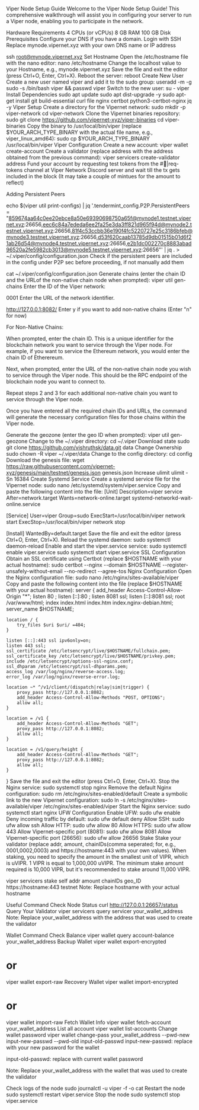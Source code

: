 Viper Node Setup Guide
Welcome to the Viper Node Setup Guide! This comprehensive walkthrough will assist you in configuring your server to run a Viper node, enabling you to participate in the network.

Hardware Requirements
4 CPUs (or vCPUs)
8 GB RAM
100 GB Disk
Prerequisites
Configure your DNS if you have a domain.
Login with SSH
Replace mynode.vipernet.xyz with your own DNS name or IP address

ssh root@mynode.vipernet.xyz
Set Hostname
Open the /etc/hostname file with the nano editor:
nano /etc/hostname
Change the localhost value to your Hostname, e.g., mynode.vipernet.xyz
Save the file and exit the editor (press Ctrl+O, Enter, Ctrl+X).
Reboot the server:
reboot
Create New User
Create a new user named viper and add it to the sudo group:
useradd -m -g sudo -s /bin/bash viper && passwd viper
Switch to the new user:
su - viper
Install Dependencies
sudo apt update
sudo apt dist-upgrade -y
sudo apt-get install git build-essential curl file nginx certbot python3-certbot-nginx jq -y
Viper Setup
Create a directory for the Vipernet network:
sudo mkdir -p viper-network
cd viper-network
Clone the Vipernet binaries repository:
sudo git clone https://github.com/vipernet-xyz/viper-binaries
cd viper-binaries
Copy the binary to /usr/local/bin/viper (replace $YOUR_ARCH_TYPE_BINARY with the actual file name, e.g., viper_linux_amd64):
sudo cp $YOUR_ARCH_TYPE_BINARY /usr/local/bin/viper
Viper Configuration
Create a new account:
viper wallet create-account
Create a validator (replace address with the address obtained from the previous command):
viper servicers create-validator address
Fund your account by requesting test tokens from the #🤑|req-tokens channel at Viper Network Discord server and wait till the tx gets included in the block (It may take a couple of mintues for the amount to reflect)

Adding Persistent Peers

echo $(viper util print-configs) | jq '.tendermint_config.P2P.PersistentPeers = "859674aa64c0ee20ebce8a50e69390698750a65f@mynode1.testnet.vipernet.xyz:26656,eec6c84a7ededa6ee2fa25e3da3ff821d965f94d@mynode2.testnet.vipernet.xyz:26656,81f4c53ccbb36e190f4fc5220727e25c3186bfeb@mynode3.testnet.vipernet.xyz:26656,d53f620caab13785d9db01515b01d6f21ab26d54@mynode4.testnet.vipernet.xyz:26656,e2b1dc002270c8883abad96520a2fe5982cb3013@mynode5.testnet.vipernet.xyz:26656"' | jq . > ~/.viper/config/configuration.json
Check if the persistent peers are included in the config under P2P sec before proceeding, if not manually add them

cat ~/.viper/config/configuration.json
Generate chains (enter the chain ID and the URLof the non-native chain node when prompted):
viper util gen-chains
Enter the ID of the Viper network:

0001
Enter the URL of the network identifier.

http://127.0.0.1:8082/
Enter y if you want to add non-native chains (Enter "n" for now)

For Non-Native Chains:

When prompted, enter the chain ID. This is a unique identifier for the blockchain network you want to service through the Viper node. For example, if you want to service the Ethereum network, you would enter the chain ID of Etherereum.

Next, when prompted, enter the URL of the non-native chain node you wish to service through the Viper node. This should be the RPC endpoint of the blockchain node you want to connect to.

Repeat steps 2 and 3 for each additional non-native chain you want to service through the Viper node.

Once you have entered all the required chain IDs and URLs, the command will generate the necessary configuration files for those chains within the Viper node.

Generate the geozone (enter the geo ID when prompted):
viper util gen-geozone
Change to the ~/.viper directory:
cd ~/.viper
Download state
sudo git clone https://github.com/vishruthsk/data.git data
Change Ownership
sudo chown -R viper ~/.viper/data
Change to the config directory:
cd config
Download the genesis file:
wget https://raw.githubusercontent.com/vipernet-xyz/genesis/main/testnet/genesis.json genesis.json
Increase ulimit
ulimit -Sn 16384
Create Systemd Service
Create a systemd service file for the Vipernet node:
sudo nano /etc/systemd/system/viper.service
Copy and paste the following content into the file:
[Unit]
Description=viper service
After=network.target
Wants=network-online.target systemd-networkd-wait-online.service

[Service]
User=viper
Group=sudo
ExecStart=/usr/local/bin/viper network start
ExecStop=/usr/local/bin/viper network stop

[Install]
WantedBy=default.target
Save the file and exit the editor (press Ctrl+O, Enter, Ctrl+X).
Reload the systemd daemon:
sudo systemctl daemon-reload
Enable and start the viper.service service:
sudo systemctl enable viper.service
sudo systemctl start viper.service
SSL Configuration
Obtain an SSL certificate using Certbot (replace $HOSTNAME with your actual hostname):
sudo certbot --nginx --domain $HOSTNAME --register-unsafely-without-email --no-redirect --agree-tos
Nginx Configuration
Open the Nginx configuration file:
sudo nano /etc/nginx/sites-available/viper
Copy and paste the following content into the file (replace $HOSTNAME with your actual hostname):
server {
    add_header Access-Control-Allow-Origin "*";
    listen 80 ;
    listen [::]:80 ;
    listen 8081 ssl;
    listen [::]:8081 ssl;
    root /var/www/html;
    index index.html index.htm index.nginx-debian.html;
    server_name $HOSTNAME;

    location / {
        try_files $uri $uri/ =404;
    }

    listen [::]:443 ssl ipv6only=on;
    listen 443 ssl;
    ssl_certificate /etc/letsencrypt/live/$HOSTNAME/fullchain.pem;
    ssl_certificate_key /etc/letsencrypt/live/$HOSTNAME/privkey.pem;
    include /etc/letsencrypt/options-ssl-nginx.conf;
    ssl_dhparam /etc/letsencrypt/ssl-dhparams.pem;
    access_log /var/log/nginx/reverse-access.log;
    error_log /var/log/nginx/reverse-error.log;

    location ~* ^/v1/client/(dispatch|relay|sim|trigger) {
        proxy_pass http://127.0.0.1:8082;
        add_header Access-Control-Allow-Methods "POST, OPTIONS";
        allow all;
    }

    location = /v1 {
        add_header Access-Control-Allow-Methods "GET";
        proxy_pass http://127.0.0.1:8082;
        allow all;
    }

    location = /v1/query/height {
        add_header Access-Control-Allow-Methods "GET";
        proxy_pass http://127.0.0.1:8082;
        allow all;
    }
}
Save the file and exit the editor (press Ctrl+O, Enter, Ctrl+X).
Stop the Nginx service:
sudo systemctl stop nginx
Remove the default Nginx configuration:
sudo rm /etc/nginx/sites-enabled/default
Create a symbolic link to the new Vipernet configuration:
sudo ln -s /etc/nginx/sites-available/viper /etc/nginx/sites-enabled/viper
Start the Nginx service:
sudo systemctl start nginx
UFW Configuration
Enable UFW:
sudo ufw enable
Deny incoming traffic by default:
sudo ufw default deny
Allow SSH:
sudo ufw allow ssh
Allow HTTP:
sudo ufw allow 80
Allow HTTPS:
sudo ufw allow 443
Allow Vipernet-specific port (8081):
sudo ufw allow 8081
Allow Vipernet-specific port (26656):
sudo ufw allow 26656
Stake
Stake your validator (replace addr, amount, chainIDs(comma seperated; for, e.g., 0001,0002,0003) and https://hostname:443 with your own values). When staking, you need to specify the amount in the smallest unit of VIPR, which is uVIPR. 1 VIPR is equal to 1,000,000 uVIPR. The minimum stake amount required is 10,000 VIPR, but it's recommended to stake around 11,000 VIPR.

viper servicers stake self addr amount chainIDs geo_ID https://hostname:443 testnet
Note: Replace hostname with your actual hostname

Useful Command
Check Node Status
curl http://127.0.0.1:26657/status
Query Your Validator
viper servicers query servicer your_wallet_address
Note: Replace your_wallet_address with the address that was used to create the validator

Wallet Command
Check Balance
viper wallet query account-balance your_wallet_address
Backup Wallet
viper wallet export-encrypted

# or

viper wallet export-raw
Recovery Wallet
viper wallet import-encrypted

# or

viper wallet import-raw
Fetch Wallet Info
viper wallet fetch-account your_wallet_address
List all account
viper wallet list-accounts
Change wallet password
viper wallet change-pass your_wallet_address --pwd-new input-new-passwd --pwd-old input-old-passwd
input-new-passwd: replace with your new password for the wallet

input-old-passwd: replace with current wallet password

Note: Replace your_wallet_address with the wallet that was used to create the validator

Check logs of the node
sudo journalctl -u viper -f -o cat
Restart the node
sudo systemctl restart viper.service
Stop the node
sudo systemctl stop viper.service 
